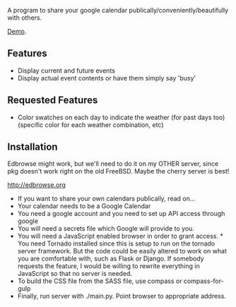 A program to share your google calendar publically/conveniently/beautifully with others.


[Demo](http://learnnation.org/schedule.html).


## Features
  * Display current and future events
  * Display actual event contents or have them simply say 'busy'

## Requested Features
  * Color swatches on each day to indicate the weather (for past days too) (specific color for each weather combination, etc)

## Installation

Edbrowse might work, but we'll need to do it on my OTHER server, since pkg doesn't work right on the old FreeBSD.  Maybe the cherry server is best!

http://edbrowse.org



  * If you want to share your own calendars publically, read on...
  * Your calendar needs to be a Google Calendar
  * You need a google account and you need to set up API access through google
  * You will need a secrets file which Google will provide to you.
  * You will need a JavaScript enabled browser in order to grant access.  * You need Tornado installed since this is setup to run on the tornado server framework.  But the code could be easily altered to work on what you are comfortable with, such as Flask or Django.  If somebody requests the feature, I would be willing to rewrite everything in JavaScript so that no server is needed.
  * To build the CSS file from the SASS file, use compass or compass-for-gulp
  * Finally, run server with ./main.py.  Point browser to appropriate address.
  
